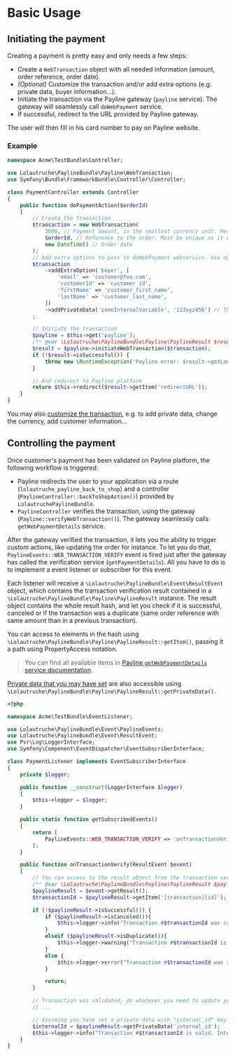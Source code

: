 # Basic Usage

## Initiating the payment

Creating a payment is pretty easy and only needs a few steps:

* Create a `WebTransaction` object with all needed information (amount, order reference, order date).
* *(Optional)* Customize the transaction and/or add extra options (e.g. private data, buyer information...).
* Initiate the transaction via the Payline gateway (`payline` service). The gateway will seamlessly call `doWebPayment` service.
* If successful, redirect to the URL provided by Payline gateway.

The user will then fill in his card number to pay on Payline website.

### Example
```php
namespace Acme\TestBundle\Controller;

use Lolautruche\PaylineBundle\Payline\WebTransaction;
use Symfony\Bundle\FrameworkBundle\Controller\Controller;

class PaymentController extends Controller
{
    public function doPaymentAction($orderId)
    {
        // Create the transaction
        $transaction = new WebTransaction(
            3000, // Payment amount, in the smallest currency unit. Here 30.00€ (or whatever your currency is).
            $orderId, // Reference to the order. Must be unique as it used for duplicate control.
            new DateTime() // Order date
        );
        // Add extra options to pass to doWebPayment webservice. Use options as described in Payline documentation.
        $transaction
            ->addExtraOption('buyer', [
                'email' => 'customer@foo.com',
                'customerId' => 'customer_id',
                'firstName' => 'customer_first_name',
                'lastName' => 'customer_last_name',
            ])
            ->addPrivateData('someInternalVariable', '123xyz456') // This private data will be returned as is by Payline after payment.
        ;

        // Initiate the transaction
        $payline = $this->get('payline');
        /** @var \Lolautruche\PaylineBundle\Payline\PaylineResult $result */
        $result = $payline->initiateWebTransaction($transaction);
        if (!$result->isSuccessful()) {
            throw new \RuntimeException('Payline error: $result->getLongMessage()', $result->getCode());
        }

        // And redirect to Payline platform
        return $this->redirect($result->getItem('redirectURL'));
    }
}
```

You may also [customize the transaction](04-advanced_customize_transaction), e.g. to add private data, change the currency,
add customer information...


## Controlling the payment
Once customer's payment has been validated on Payline platform, the following workflow is triggered:

* Payline redirects the user to your application via a route (`lolautruche_payline_back_to_shop`)
  and a controller (`PaylineController::backToShopAction()`) provided by `LolautruchePaylineBundle`.
* `PaylineController` verifies the transaction, using the gateway (`Payline::verifyWebTransaction()`).
  The gateway seamlessly calls `getWebPaymentDetails` service.

After the gateway verified the transaction, it lets you the ability to trigger custom actions, like updating the order
for instance. To let you do that, `PaylineEvents::WEB_TRANSACTION_VERIFY` event is fired just after the gateway has called
the verification service (`getPaymentDetails`). All you have to do is to implement a event listener or subscriber for this
event.

Each listener will receive a `\Lolautruche\PaylineBundle\Event\ResultEvent` object, which contains the transaction verification
result contained in a `\Lolautruche\PaylineBundle\Payline\PaylineResult` instance. The result object contains the whole
result hash, and let you check if it is successful, canceled or if the transaction was a duplicate
(same order reference with same amount than in a previous transaction).

You can access to elements in the hash using `\Lolautruche\PaylineBundle\Payline\PaylineResult::getItem()`, passing it a
path using PropertyAccess notation.

> You can find all available items in
> [Payline `getWebPaymentDetails` service documentation](https://support.payline.com/hc/en-us/articles/201080786-Description-of-web-service-APIs-used-by-the-Payline-payment-solution).

[Private data that you may have set](04-advanced_customize_transaction#private-data) are also accessible using
`\Lolautruche\PaylineBundle\Payline\PaylineResult::getPrivateData()`.


```php
<?php

namespace Acme\TestBundle\EventListener;

use Lolautruche\PaylineBundle\Event\PaylineEvents;
use Lolautruche\PaylineBundle\Event\ResultEvent;
use Psr\Log\LoggerInterface;
use Symfony\Component\EventDispatcher\EventSubscriberInterface;

class PaymentListener implements EventSubscriberInterface
{
    private $logger;

    public function __construct(LoggerInterface $logger)
    {
        $this->logger = $logger;
    }

    public static function getSubscribedEvents()
    {
        return [
            PaylineEvents::WEB_TRANSACTION_VERIFY => 'onTransactionVerify',
        ];
    }

    public function onTransactionVerify(ResultEvent $event)
    {
        // You can access to the result object from the transaction verification.
        /** @var \Lolautruche\PaylineBundle\Payline\PaylineResult $paylineResult */
        $paylineResult = $event->getResult();
        $transactionId = $paylineResult->getItem('[transaction][id]');

        if (!$paylineResult->isSuccessful()) {
            if ($paylineResult->isCanceled()){
                $this->logger->info("Transaction #$transactionId was canceled by user", ['paylineResult' => $paylineResult->getResultHash()]);
            }
            elseif ($paylineResult->isDuplicate()){
                $this->logger->warning("Transaction #$transactionId is a duplicate", ['paylineResult' => $paylineResult->getResultHash()]);
            }
            else {
                $this->logger->error("Transaction #$transactionId was refused by bank.", ['paylineResult' => $paylineResult->getResultHash()]);
            }

            return;
        }

        // Transaction was validated, do whatever you need to update your order
        // ...

        // Assuming you have set a private data with "internal_id" key when initiating the transaction.
        $internalId = $paylineResult->getPrivateData('internal_id');
        $this->logger->info("Transaction #$transactionId is valid. Internal ID is $internalId");
    }
}
```
